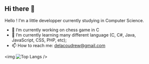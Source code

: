 ## Hi there 👋

Hello ! I'm a little developper currently studying in Computer Science.

- 🔭 I’m currently working on chess game in C
- 🌱 I’m currently learning many different language (C, C#, Java, JavaScript, CSS, PHP, etc);
- 📫 How to reach me: delacoudrew@gmail.com

<img ![Top Langs](https://github-readme-stats.vercel.app/api/top-langs/?username=Haxyos&layout=compact) />





